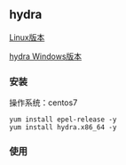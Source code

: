 ## hydra
[Linux版本](https://github.com/vanhauser-thc/thc-hydra)

[hydra Windows版本](https://github.com/maaaaz/thc-hydra-windows)

### 安装
操作系统：centos7
```
yum install epel-release -y
yum install hydra.x86_64 -y
```

### 使用
